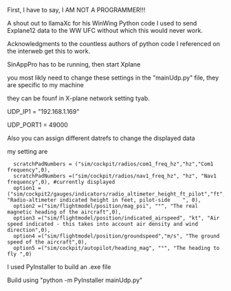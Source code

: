 First, I have to say, I AM NOT A PROGRAMMER!!!

A shout out to llamaXc for his WinWing Python code I used to send Explane12 data to the WW UFC without which this would never work.

Acknowledgments to the countless authors of python code I referenced on the interweb get this to work.

SinAppPro has to be running, then start Xplane


you most likly need to change these settings in the "mainUdp.py" file,  they are specific to my machine

they can be founf in X-plane network setting tyab.

  UDP_IP1 = "192.168.1.169"
  
  UDP_PORT1 = 49000
  
Also you can assign different datrefs to change the displayed data

my setting are

      scratchPadNumbers = ("sim/cockpit/radios/com1_freq_hz","hz","Com1 frequency",0),
      scratchPadNumbers =("sim/cockpit/radios/nav1_freq_hz", "hz", "Nav1 frequency",0), #currently displayed
      option1 =("sim/cockpit2/gauges/indicators/radio_altimeter_height_ft_pilot","ft", "Radio-altimeter indicated height in feet, pilot-side	", 0), 
      option2 =("sim/flightmodel/position/mag_psi", "°", "The real magnetic heading of the aircraft",0),
      option3 =("sim/flightmodel/position/indicated_airspeed", "kt", "Air speed indicated - this takes into account air density and wind direction",0), 
      option4 =("sim/flightmodel/position/groundspeed","m/s", "The ground speed of the aircraft",0),
      option5 =("sim/cockpit/autopilot/heading_mag", "°", "The heading to fly ",0)

I used PyInstaller to build an .exe file

Build using "python -m PyInstaller mainUdp.py"
